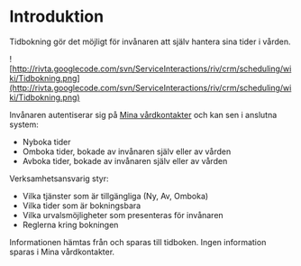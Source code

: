 # Introduktion #

Tidbokning gör det möjligt för invånaren att själv hantera sina tider i vården.

![http://rivta.googlecode.com/svn/ServiceInteractions/riv/crm/scheduling/wiki/Tidbokning.png](http://rivta.googlecode.com/svn/ServiceInteractions/riv/crm/scheduling/wiki/Tidbokning.png)

Invånaren autentiserar sig på [Mina vårdkontakter](http://www.minavardkontakter.se) och kan sen i anslutna system:
  * Nyboka tider
  * Omboka tider, bokade av invånaren själv eller av vården
  * Avboka tider, bokade av invånaren själv eller av vården

Verksamhetsansvarig styr:
  * Vilka tjänster som är tillgängliga (Ny, Av, Omboka)
  * Vilka tider som är bokningsbara
  * Vilka urvalsmöjligheter som presenteras för invånaren
  * Reglerna kring bokningen

Informationen hämtas från och sparas till tidboken. Ingen information sparas i Mina vårdkontakter.